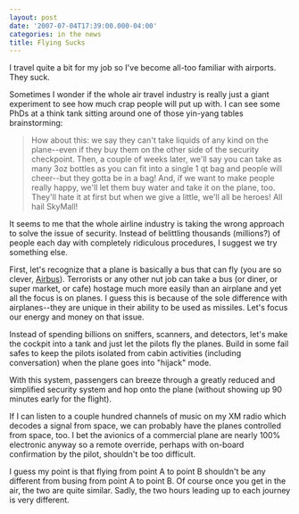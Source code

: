 ```yaml
---
layout: post
date: '2007-07-04T17:39:00.000-04:00'
categories: in the news
title: Flying Sucks
---
```


I travel quite a bit for my job so I've become all-too familiar with airports. They suck.

Sometimes I wonder if the whole air travel industry is really just a giant experiment to see how much crap people will put up with. I can see some PhDs at a think tank sitting around one of those yin-yang tables brainstorming:

<blockquote>How about this: we say they can't take liquids of any kind on the plane--even if they buy them on the other side of the security checkpoint. Then, a couple of weeks later, we'll say you can take as many 3oz bottles as you can fit into a single 1 qt bag and people will cheer--but they gotta be in a bag! And, if we want to make people really happy, we'll let them buy water and take it on the plane, too. They'll hate it at first but when we give a little, we'll all be heroes! All hail SkyMall!</blockquote>

It seems to me that the whole airline industry is taking the wrong approach to solve the issue of security. Instead of belittling thousands (millions?) of people each day with completely ridiculous procedures, I suggest we try something else.

First, let's recognize that a plane is basically a bus that can fly (you are so clever, [Airbus](http://www.airbus.com/en/)). Terrorists or any other nut job can take a bus (or diner, or super market, or cafe) hostage much more easily than an airplane and yet all the focus is on planes. I guess this is because of the sole difference with airplanes--they are unique in their ability to be used as missiles. Let's focus our energy and money on that issue.

Instead of spending billions on sniffers, scanners, and detectors, let's make the cockpit into a tank and just let the pilots fly the planes. Build in some fail safes to keep the pilots isolated from cabin activities (including conversation) when the plane goes into "hijack" mode.

With this system, passengers can breeze through a greatly reduced and simplified security system and hop onto the plane (without showing up 90 minutes early for the flight).

If I can listen to a couple hundred channels of music on my XM radio which decodes a signal from space, we can probably have the planes controlled from space, too. I bet the avionics of a commercial plane are nearly 100% electronic anyway so a remote override, perhaps with on-board confirmation by the pilot, shouldn't be too difficult.

I guess my point is that flying from point A to point B shouldn't be any different from busing from point A to point B. Of course once you get in the air, the two are quite similar. Sadly, the two hours leading up to each journey is very different.
